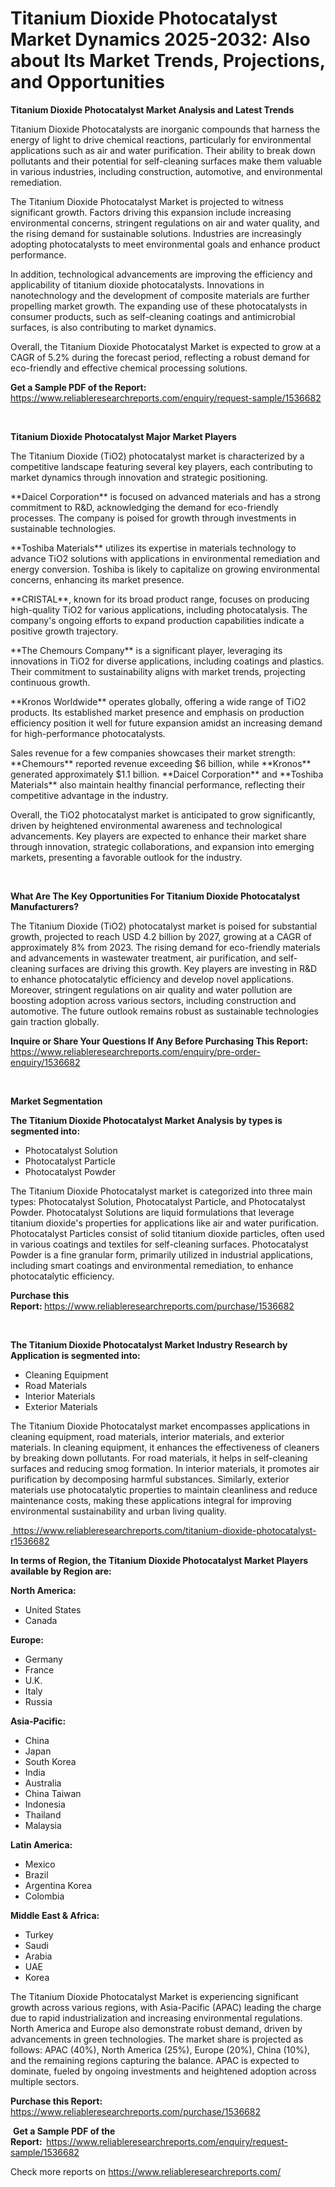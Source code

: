 <p><h1>Titanium Dioxide Photocatalyst Market Dynamics 2025-2032: Also about Its Market Trends, Projections, and Opportunities</h1></p><p><strong>Titanium Dioxide Photocatalyst Market Analysis and Latest Trends</strong></p>
<p><p>Titanium Dioxide Photocatalysts are inorganic compounds that harness the energy of light to drive chemical reactions, particularly for environmental applications such as air and water purification. Their ability to break down pollutants and their potential for self-cleaning surfaces make them valuable in various industries, including construction, automotive, and environmental remediation.</p><p>The Titanium Dioxide Photocatalyst Market is projected to witness significant growth. Factors driving this expansion include increasing environmental concerns, stringent regulations on air and water quality, and the rising demand for sustainable solutions. Industries are increasingly adopting photocatalysts to meet environmental goals and enhance product performance.</p><p>In addition, technological advancements are improving the efficiency and applicability of titanium dioxide photocatalysts. Innovations in nanotechnology and the development of composite materials are further propelling market growth. The expanding use of these photocatalysts in consumer products, such as self-cleaning coatings and antimicrobial surfaces, is also contributing to market dynamics.</p><p>Overall, the Titanium Dioxide Photocatalyst Market is expected to grow at a CAGR of 5.2% during the forecast period, reflecting a robust demand for eco-friendly and effective chemical processing solutions.</p></p>
<p><strong>Get a Sample PDF of the Report:&nbsp;</strong> <a href="https://www.reliableresearchreports.com/enquiry/request-sample/1536682?utm_campaign=2487&utm_medium=2&utm_source=Github&utm_content=ia&utm_term=02042025&utm_id=titanium-dioxide-photocatalyst">https://www.reliableresearchreports.com/enquiry/request-sample/1536682</a></p>
<p>&nbsp;</p>
<p><strong>Titanium Dioxide Photocatalyst Major Market Players</strong></p>
<p><p>The Titanium Dioxide (TiO2) photocatalyst market is characterized by a competitive landscape featuring several key players, each contributing to market dynamics through innovation and strategic positioning.</p><p>**Daicel Corporation** is focused on advanced materials and has a strong commitment to R&D, acknowledging the demand for eco-friendly processes. The company is poised for growth through investments in sustainable technologies. </p><p>**Toshiba Materials** utilizes its expertise in materials technology to advance TiO2 solutions with applications in environmental remediation and energy conversion. Toshiba is likely to capitalize on growing environmental concerns, enhancing its market presence.</p><p>**CRISTAL**, known for its broad product range, focuses on producing high-quality TiO2 for various applications, including photocatalysis. The company's ongoing efforts to expand production capabilities indicate a positive growth trajectory.</p><p>**The Chemours Company** is a significant player, leveraging its innovations in TiO2 for diverse applications, including coatings and plastics. Their commitment to sustainability aligns with market trends, projecting continuous growth.</p><p>**Kronos Worldwide** operates globally, offering a wide range of TiO2 products. Its established market presence and emphasis on production efficiency position it well for future expansion amidst an increasing demand for high-performance photocatalysts.</p><p>Sales revenue for a few companies showcases their market strength: **Chemours** reported revenue exceeding $6 billion, while **Kronos** generated approximately $1.1 billion. **Daicel Corporation** and **Toshiba Materials** also maintain healthy financial performance, reflecting their competitive advantage in the industry.</p><p>Overall, the TiO2 photocatalyst market is anticipated to grow significantly, driven by heightened environmental awareness and technological advancements. Key players are expected to enhance their market share through innovation, strategic collaborations, and expansion into emerging markets, presenting a favorable outlook for the industry.</p></p>
<p>&nbsp;</p>
<p><strong>What Are The Key Opportunities For Titanium Dioxide Photocatalyst Manufacturers?</strong></p>
<p><p>The Titanium Dioxide (TiO2) photocatalyst market is poised for substantial growth, projected to reach USD 4.2 billion by 2027, growing at a CAGR of approximately 8% from 2023. The rising demand for eco-friendly materials and advancements in wastewater treatment, air purification, and self-cleaning surfaces are driving this growth. Key players are investing in R&D to enhance photocatalytic efficiency and develop novel applications. Moreover, stringent regulations on air quality and water pollution are boosting adoption across various sectors, including construction and automotive. The future outlook remains robust as sustainable technologies gain traction globally.</p></p>
<p><strong>Inquire or Share Your Questions If Any Before Purchasing This Report:</strong> <a href="https://www.reliableresearchreports.com/enquiry/pre-order-enquiry/1536682?utm_campaign=2487&utm_medium=2&utm_source=Github&utm_content=ia&utm_term=02042025&utm_id=titanium-dioxide-photocatalyst">https://www.reliableresearchreports.com/enquiry/pre-order-enquiry/1536682</a></p>
<p>&nbsp;</p>
<p><strong>Market Segmentation</strong></p>
<p><strong>The Titanium Dioxide Photocatalyst Market Analysis by types is segmented into:</strong></p>
<p><ul><li>Photocatalyst Solution</li><li>Photocatalyst Particle</li><li>Photocatalyst Powder</li></ul></p>
<p><p>The Titanium Dioxide Photocatalyst market is categorized into three main types: Photocatalyst Solution, Photocatalyst Particle, and Photocatalyst Powder. Photocatalyst Solutions are liquid formulations that leverage titanium dioxide's properties for applications like air and water purification. Photocatalyst Particles consist of solid titanium dioxide particles, often used in various coatings and textiles for self-cleaning surfaces. Photocatalyst Powder is a fine granular form, primarily utilized in industrial applications, including smart coatings and environmental remediation, to enhance photocatalytic efficiency.</p></p>
<p><strong>Purchase this Report:&nbsp;</strong><a href="https://www.reliableresearchreports.com/purchase/1536682?utm_campaign=2487&utm_medium=2&utm_source=Github&utm_content=ia&utm_term=02042025&utm_id=titanium-dioxide-photocatalyst">https://www.reliableresearchreports.com/purchase/1536682</a></p>
<p>&nbsp;</p>
<p><strong>The Titanium Dioxide Photocatalyst Market Industry Research by Application is segmented into:</strong></p>
<p><ul><li>Cleaning Equipment</li><li>Road Materials</li><li>Interior Materials</li><li>Exterior Materials</li></ul></p>
<p><p>The Titanium Dioxide Photocatalyst market encompasses applications in cleaning equipment, road materials, interior materials, and exterior materials. In cleaning equipment, it enhances the effectiveness of cleaners by breaking down pollutants. For road materials, it helps in self-cleaning surfaces and reducing smog formation. In interior materials, it promotes air purification by decomposing harmful substances. Similarly, exterior materials use photocatalytic properties to maintain cleanliness and reduce maintenance costs, making these applications integral for improving environmental sustainability and urban living quality.</p></p>
<p><a href="https://www.reliableresearchreports.com/titanium-dioxide-photocatalyst-r1536682?utm_campaign=2487&utm_medium=2&utm_source=Github&utm_content=ia&utm_term=02042025&utm_id=titanium-dioxide-photocatalyst">&nbsp;https://www.reliableresearchreports.com/titanium-dioxide-photocatalyst-r1536682</a></p>
<p><strong>In terms of Region, the Titanium Dioxide Photocatalyst Market Players available by Region are:</strong></p>
<p>
    <p> <strong> North America: </strong>
        <ul>
            <li>United States</li>
            <li>Canada</li>
        </ul>
        </p> 
    <p> <strong> Europe: </strong>
        <ul>
            <li>Germany</li>
            <li>France</li>
            <li>U.K.</li>
            <li>Italy</li>
            <li>Russia</li>
        </ul>
        </p> 
    <p> <strong> Asia-Pacific: </strong>
        <ul>
            <li>China</li>
            <li>Japan</li>
            <li>South Korea</li>
            <li>India</li>
            <li>Australia</li>
            <li>China Taiwan</li>
            <li>Indonesia</li>
            <li>Thailand</li>
            <li>Malaysia</li>
        </ul>
        </p> 
    <p> <strong> Latin America: </strong>
        <ul>
            <li>Mexico</li>
            <li>Brazil</li>
            <li>Argentina Korea</li>
            <li>Colombia</li>
        </ul>
        </p> 
    <p> <strong> Middle East & Africa: </strong>
        <ul>
            <li>Turkey</li>
            <li>Saudi</li>
            <li>Arabia</li>
            <li>UAE</li>
            <li>Korea</li>
        </ul>
    </p>
    </p>
<p><p>The Titanium Dioxide Photocatalyst Market is experiencing significant growth across various regions, with Asia-Pacific (APAC) leading the charge due to rapid industrialization and increasing environmental regulations. North America and Europe also demonstrate robust demand, driven by advancements in green technologies. The market share is projected as follows: APAC (40%), North America (25%), Europe (20%), China (10%), and the remaining regions capturing the balance. APAC is expected to dominate, fueled by ongoing investments and heightened adoption across multiple sectors.</p></p>
<p><strong>Purchase this Report: </strong><a href="https://www.reliableresearchreports.com/purchase/1536682?utm_campaign=2487&utm_medium=2&utm_source=Github&utm_content=ia&utm_term=02042025&utm_id=titanium-dioxide-photocatalyst">https://www.reliableresearchreports.com/purchase/1536682</a></p>
<p>&nbsp;<strong>Get a Sample PDF of the Report:&nbsp;&nbsp;</strong><a href="https://www.reliableresearchreports.com/enquiry/request-sample/1536682?utm_campaign=2487&utm_medium=2&utm_source=Github&utm_content=ia&utm_term=02042025&utm_id=titanium-dioxide-photocatalyst">https://www.reliableresearchreports.com/enquiry/request-sample/1536682</a></p>
<p><strong></strong></p>
<p>Check more reports on <a href="https://www.reliableresearchreports.com/?utm_campaign=2487&utm_medium=2&utm_source=Github&utm_content=ia&utm_term=02042025&utm_id=titanium-dioxide-photocatalyst">https://www.reliableresearchreports.com/</a></p>
